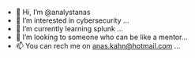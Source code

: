 - 👋 Hi, I’m @analystanas
- 👀 I’m interested in cybersecurity ...
- 🌱 I’m currently learning splunk ...
- 💞️ I’m looking to someone who can be like a mentor...
- 📫 You can rech me on anas.kahn@hotmail.com ...

<!---
analystanas/analystanas is a ✨ special ✨ repository because its `README.md` (this file) appears on your GitHub profile.
You can click the Preview link to take a look at your changes.
--->
